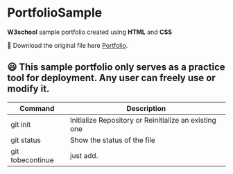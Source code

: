 # PortfolioSample
**W3school** sample portfolio created using **HTML** and **CSS**

:rocket: Download the original file here [Portfolio](https://www.w3schools.com/w3css/tryw3css_templates_parallax.htm).

## :smiley: This sample portfolio only serves as a practice tool for deployment. Any user can freely use or modify it. 


| Command | Description |
| --- | --- |
| git init | Initialize Repository or Reinitialize an existing one  |
| git status | Show the status of the file |
| git tobecontinue | just add. |
